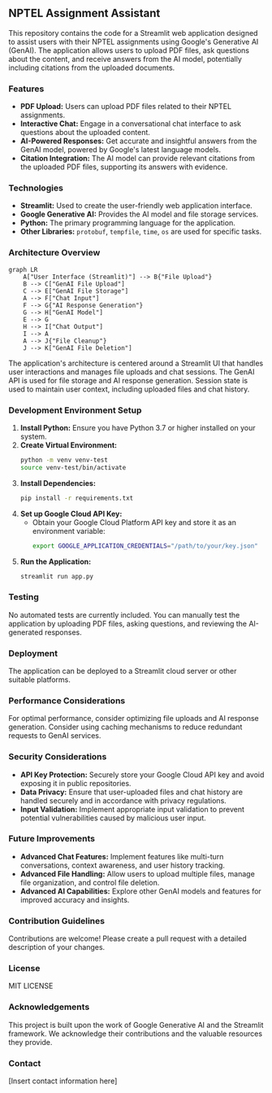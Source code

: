 ## NPTEL Assignment Assistant

This repository contains the code for a Streamlit web application designed to assist users with their NPTEL assignments using Google's Generative AI (GenAI). The application allows users to upload PDF files, ask questions about the content, and receive answers from the AI model, potentially including citations from the uploaded documents.

### Features

* **PDF Upload:** Users can upload PDF files related to their NPTEL assignments.
* **Interactive Chat:** Engage in a conversational chat interface to ask questions about the uploaded content.
* **AI-Powered Responses:** Get accurate and insightful answers from the GenAI model, powered by Google's latest language models.
* **Citation Integration:** The AI model can provide relevant citations from the uploaded PDF files, supporting its answers with evidence.

### Technologies

* **Streamlit:** Used to create the user-friendly web application interface.
* **Google Generative AI:** Provides the AI model and file storage services.
* **Python:** The primary programming language for the application.
* **Other Libraries:** `protobuf`, `tempfile`, `time`, `os` are used for specific tasks.

### Architecture Overview

```mermaid
graph LR
    A["User Interface (Streamlit)"] --> B{"File Upload"}
    B --> C["GenAI File Upload"]
    C --> E["GenAI File Storage"]
    A --> F["Chat Input"]
    F --> G{"AI Response Generation"}
    G --> H["GenAI Model"]
    E --> G
    H --> I["Chat Output"]
    I --> A
    A --> J{"File Cleanup"}
    J --> K["GenAI File Deletion"]
```

The application's architecture is centered around a Streamlit UI that handles user interactions and manages file uploads and chat sessions. The GenAI API is used for file storage and AI response generation. Session state is used to maintain user context, including uploaded files and chat history.

### Development Environment Setup

1. **Install Python:** Ensure you have Python 3.7 or higher installed on your system.
2. **Create Virtual Environment:** 
   ```bash
   python -m venv venv-test
   source venv-test/bin/activate
   ```
3. **Install Dependencies:**
   ```bash
   pip install -r requirements.txt
   ```
4. **Set up Google Cloud API Key:**
   * Obtain your Google Cloud Platform API key and store it as an environment variable:
     ```bash
     export GOOGLE_APPLICATION_CREDENTIALS="/path/to/your/key.json"
     ```
5. **Run the Application:**
   ```bash
   streamlit run app.py
   ```

### Testing

No automated tests are currently included. You can manually test the application by uploading PDF files, asking questions, and reviewing the AI-generated responses.

### Deployment

The application can be deployed to a Streamlit cloud server or other suitable platforms.

### Performance Considerations

For optimal performance, consider optimizing file uploads and AI response generation. Consider using caching mechanisms to reduce redundant requests to GenAI services.

### Security Considerations

* **API Key Protection:** Securely store your Google Cloud API key and avoid exposing it in public repositories.
* **Data Privacy:** Ensure that user-uploaded files and chat history are handled securely and in accordance with privacy regulations.
* **Input Validation:** Implement appropriate input validation to prevent potential vulnerabilities caused by malicious user input.

### Future Improvements

* **Advanced Chat Features:** Implement features like multi-turn conversations, context awareness, and user history tracking.
* **Advanced File Handling:** Allow users to upload multiple files, manage file organization, and control file deletion.
* **Advanced AI Capabilities:** Explore other GenAI models and features for improved accuracy and insights.

### Contribution Guidelines

Contributions are welcome! Please create a pull request with a detailed description of your changes.

### License

MIT LICENSE

### Acknowledgements

This project is built upon the work of Google Generative AI and the Streamlit framework. We acknowledge their contributions and the valuable resources they provide.

### Contact

[Insert contact information here] 
